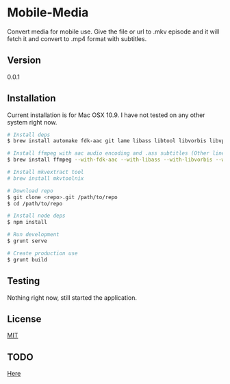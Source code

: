 Mobile-Media
============

Convert media for mobile use. Give the file or url to .mkv episode and it will fetch it and convert to .mp4 format with subtitles.

Version
-------

0.0.1

Installation
------------

Current installation is for Mac OSX 10.9. I have not tested on any other system right now.

```bash
# Install deps
$ brew install automake fdk-aac git lame libass libtool libvorbis libvpx opus sdl shtool texi2html theora wget x264 xvid yasm

# Install ffmpeg with aac audio encoding and .ass subtitles (Other lines were just in case).
$ brew install ffmpeg --with-fdk-aac --with-libass --with-libvorbis --with-libvpx

# Install mkvextract tool
# brew install mkvtoolnix

# Download repo
$ git clone <repo>.git /path/to/repo
$ cd /path/to/repo

# Install node deps
$ npm install

# Run development
$ grunt serve

# Create production use
$ grunt build
```

Testing
-------

Nothing right now, still started the application.

License
-------

[MIT](https://tldrlegal.com/license/mit-license)

TODO
----
[Here](TODO.md)